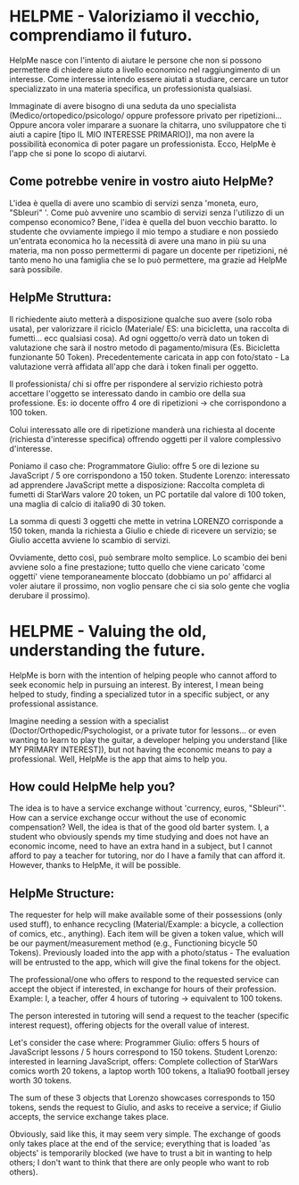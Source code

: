 
# HELPME - Valoriziamo il vecchio, comprendiamo il futuro.

HelpMe nasce con l'intento di aiutare le persone che non si possono permettere di chiedere aiuto a livello economico nel raggiungimento di un interesse. Come interesse intendo essere aiutati a studiare, cercare un tutor specializzato in una materia specifica, un professionista qualsiasi.

Immaginate di avere bisogno di una seduta da uno specialista (Medico/ortopedico/psicologo/ oppure professore privato per ripetizioni...
Oppure ancora voler imparare a suonare la chitarra, uno sviluppatore che ti aiuti a capire [tipo IL MIO INTERESSE PRIMARIO]), ma non avere la possibilità economica di poter pagare un professionista.
Ecco, HelpMe è l'app che si pone lo scopo di aiutarvi.

## Come potrebbe venire in vostro aiuto HelpMe?

L'idea è quella di avere uno scambio di servizi senza 'moneta, euro, "Sbleuri" '. Come può avvenire uno scambio di servizi senza l'utilizzo di un compenso economico? Bene, l'idea è quella del buon vecchio baratto. 
Io studente che ovviamente impiego il mio tempo a studiare e non possiedo un'entrata economica ho la necessità di avere una mano in più su una materia, ma non posso permettermi di pagare un docente per ripetizioni, 
né tanto meno ho una famiglia che se lo può permettere, ma grazie ad HelpMe sarà possibile.

## HelpMe Struttura:

Il richiedente aiuto metterà a disposizione qualche suo avere (solo roba usata), per valorizzare il riciclo (Materiale/ ES: una bicicletta, una raccolta di fumetti... ecc qualsiasi cosa). 
Ad ogni oggetto/o verrà dato un token di valutazione che sarà il nostro metodo di pagamento/misura (Es. Bicicletta funzionante 50 Token).
Precedentemente caricata in app con foto/stato - La valutazione verrà affidata all'app che darà i token finali per oggetto.

Il professionista/ chi si offre per rispondere al servizio richiesto potrà accettare l'oggetto se interessato dando in cambio ore della sua professione. Es: io docente offro 4 ore di ripetizioni -> che corrispondono a 100 token.

Colui interessato alle ore di ripetizione manderà una richiesta al docente (richiesta d'interesse specifica) offrendo oggetti per il valore complessivo d'interesse.

Poniamo il caso che:
Programmatore Giulio: offre 5 ore di lezione su JavaScript / 5 ore corrispondono a 150 token.
Studente Lorenzo: interessato ad apprendere JavaScript mette a disposizione: Raccolta completa di fumetti di StarWars valore 20 token, un PC portatile dal valore di 100 token, una maglia di calcio di italia90 di 30 token.

La somma di questi 3 oggetti che mette in vetrina LORENZO corrisponde a 150 token, manda la richiesta a Giulio e chiede di ricevere un servizio; se Giulio accetta avviene lo scambio di servizi.

Ovviamente, detto così, può sembrare molto semplice. Lo scambio dei beni avviene solo a fine prestazione; tutto quello che viene caricato 'come oggetti' viene temporaneamente bloccato (dobbiamo un po' affidarci al voler aiutare il prossimo, non voglio pensare che ci sia solo gente che voglia derubare il prossimo).




# HELPME - Valuing the old, understanding the future.

HelpMe is born with the intention of helping people who cannot afford to seek economic help in pursuing an interest. By interest, I mean being helped to study, finding a specialized tutor in a specific subject, or any professional assistance.

Imagine needing a session with a specialist (Doctor/Orthopedic/Psychologist, or a private tutor for lessons... or even wanting to learn to play the guitar, a developer helping you understand [like MY PRIMARY INTEREST]), but not having the economic means to pay a professional. Well, HelpMe is the app that aims to help you.

## How could HelpMe help you?

The idea is to have a service exchange without 'currency, euros, "Sbleuri"'. How can a service exchange occur without the use of economic compensation? Well, the idea is that of the good old barter system.
I, a student who obviously spends my time studying and does not have an economic income, need to have an extra hand in a subject, but I cannot afford to pay a teacher for tutoring, nor do I have a family that can afford it. However, thanks to HelpMe, it will be possible.

## HelpMe Structure:

The requester for help will make available some of their possessions (only used stuff), to enhance recycling (Material/Example: a bicycle, a collection of comics, etc., anything).
Each item will be given a token value, which will be our payment/measurement method (e.g., Functioning bicycle 50 Tokens). Previously loaded into the app with a photo/status - The evaluation will be entrusted to the app, which will give the final tokens for the object.

The professional/one who offers to respond to the requested service can accept the object if interested, in exchange for hours of their profession. Example: I, a teacher, offer 4 hours of tutoring -> equivalent to 100 tokens.

The person interested in tutoring will send a request to the teacher (specific interest request), offering objects for the overall value of interest.

Let's consider the case where:
Programmer Giulio: offers 5 hours of JavaScript lessons / 5 hours correspond to 150 tokens.
Student Lorenzo: interested in learning JavaScript, offers: Complete collection of StarWars comics worth 20 tokens, a laptop worth 100 tokens, a Italia90 football jersey worth 30 tokens.

The sum of these 3 objects that Lorenzo showcases corresponds to 150 tokens, sends the request to Giulio, and asks to receive a service; if Giulio accepts, the service exchange takes place.

Obviously, said like this, it may seem very simple. The exchange of goods only takes place at the end of the service; everything that is loaded 'as objects' is temporarily blocked (we have to trust a bit in wanting to help others; I don't want to think that there are only people who want to rob others).
